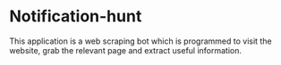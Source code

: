 # Notification-hunt
This application is a web scraping bot which is programmed to visit the website, grab the relevant page and extract useful information.
